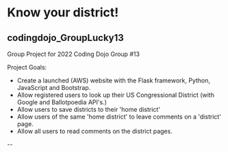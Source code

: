 # Know your district!
## codingdojo_GroupLucky13

Group Project for 2022 Coding Dojo Group #13

Project Goals:
- Create a launched (AWS) website with the Flask framework, Python, JavaScript and Bootstrap.
- Allow registered users to look up their US Congressional District (with Google and Ballotpoedia API's.)
- Allow users to save districts to their 'home district'
- Allow users of the same 'home district' to leave comments on a 'district' page.
- Allow all users to read comments on the district pages.

--

